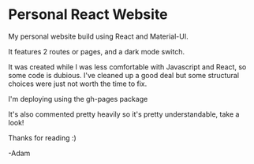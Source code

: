 # Personal React Website

My personal website build using React and Material-UI.

It features 2 routes or pages, and a dark mode switch.

It was created while I was less comfortable with Javascript and React, so some code is dubious. I've cleaned up a good deal but some structural choices were just not worth the time to fix.

I'm deploying using the gh-pages package

It's also commented pretty heavily so it's pretty understandable, take a look!

Thanks for reading :)

-Adam
